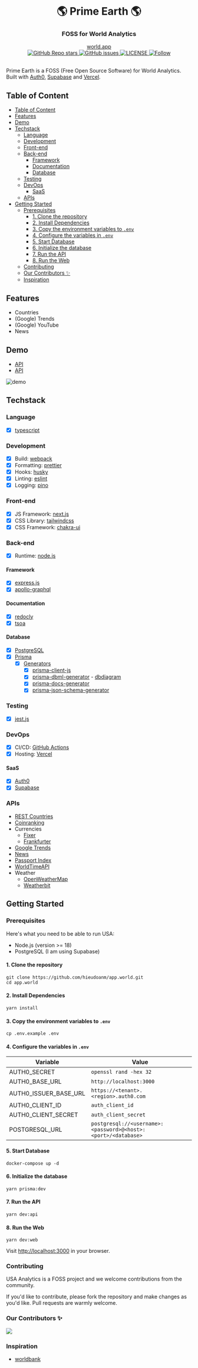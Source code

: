 <div align="center">
  <h1 align="center">🌎 Prime Earth 🌎</h1>
  <h3>FOSS for World Analytics</h3>
</div>

<div align="center">
  <a href="https://dashboardworldweb.vercel.app">world.app</a>
</div>

<div align="center">
    <a href="https://github.com/hieudoanm/app.world/stargazers">
        <img alt="GitHub Repo stars" src="https://img.shields.io/github/stars/hieudoanm/app.world" />
    </a>
    <a href="https://github.com/hieudoanm/app.world/issues">
        <img src="https://img.shields.io/github/issues/hieudoanm/app.world" alt="GitHub issues" />
    </a>
    <a href="https://github.com/hieudoanm/app.world/blob/master/LICENSE">
        <img alt="LICENSE" src="https://img.shields.io/badge/license-GNUV3-red" />
    </a>
    <a href="https://twitter.com/hieudoanm">
        <img alt="Follow" src="https://img.shields.io/twitter/follow/hieudoanm" />
    </a>
</div>

<br/>

Prime Earth is a FOSS (Free Open Source Software) for World Analytics. Built with [Auth0](https://auth0.com/), [Supabase](https://supabase.com) and [Vercel](https://vercel.com/).

## Table of Content

- [Table of Content](#table-of-content)
- [Features](#features)
- [Demo](#demo)
- [Techstack](#techstack)
  - [Language](#language)
  - [Development](#development)
  - [Front-end](#front-end)
  - [Back-end](#back-end)
    - [Framework](#framework)
    - [Documentation](#documentation)
    - [Database](#database)
  - [Testing](#testing)
  - [DevOps](#devops)
    - [SaaS](#saas)
  - [APIs](#apis)
- [Getting Started](#getting-started)
  - [Prerequisites](#prerequisites)
    - [1. Clone the repository](#1-clone-the-repository)
    - [2. Install Dependencies](#2-install-dependencies)
    - [3. Copy the environment variables to `.env`](#3-copy-the-environment-variables-to-env)
    - [4. Configure the variables in `.env`](#4-configure-the-variables-in-env)
    - [5. Start Database](#5-start-database)
    - [6. Initialize the database](#6-initialize-the-database)
    - [7. Run the API](#7-run-the-api)
    - [8. Run the Web](#8-run-the-web)
  - [Contributing](#contributing)
  - [Our Contributors ✨](#our-contributors-)
  - [Inspiration](#inspiration)

## Features

- Countries
- (Google) Trends
- (Google) YouTube
- News

## Demo

- [API](https://dashboardworldapi.vercel.app/)
- [API](https://dashboardworldweb.vercel.app/)

![demo](./images/demo.png)

## Techstack

### Language

- [x] [typescript](https://www.typescriptlang.org/)

### Development

- [x] Build: [webpack](https://webpack.js.org/)
- [x] Formatting: [prettier](https://prettier.io/)
- [x] Hooks: [husky](https://typicode.github.io/husky/)
- [x] Linting: [eslint](https://eslint.org/)
- [x] Logging: [pino](https://getpino.io/)

### Front-end

- [x] JS Framework: [next.js](https://nextjs.org/)
- [x] CSS Library: [tailwindcss](https://tailwindcss.com/)
- [x] CSS Framework: [chakra-ui](https://chakra-ui.com/)

### Back-end

- [x] Runtime: [node.js](https://nodejs.org/en)

#### Framework

- [x] [express.js](https://expressjs.com/)
- [x] [apollo-graphql](https://www.apollographql.com/)

#### Documentation

- [x] [redocly](https://redocly.com/)
- [x] [tsoa](https://tsoa-community.github.io/docs/)

#### Database

- [x] [PostgreSQL](https://www.postgresql.org/)
- [x] [Prisma](https://www.prisma.io/)
  - [x] [Generators](https://www.prisma.io/docs/concepts/components/prisma-schema/generators)
    - [x] [prisma-client-js](https://www.prisma.io/docs/concepts/components/prisma-client)
    - [x] [prisma-dbml-generator](https://github.com/notiz-dev/prisma-dbml-generator) - [dbdiagram](https://dbdiagram.io)
    - [x] [prisma-docs-generator](https://github.com/pantharshit00/prisma-docs-generator)
    - [x] [prisma-json-schema-generator](https://github.com/valentinpalkovic/prisma-json-schema-generator)

### Testing

- [x] [jest.js](https://jestjs.io/)

### DevOps

- [x] CI/CD: [GitHub Actions](https://github.com/features/actions)
- [x] Hosting: [Vercel](https://vercel.com/)

#### SaaS

- [x] [Auth0](https://auth0.com)
- [x] [Supabase](https://supabase.com)

### APIs

- [REST Countries](https://restcountries.com/)
- [Coinranking](https://developers.coinranking.com/api/documentation)
- Currencies
  - [Fixer](https://fixer.io/)
  - [Frankfurter](https://www.frankfurter.app/)
- [Google Trends](https://trends.google.com/trends/hottrends/visualize?nrow=5&ncol=5)
- [News](https://newsapi.org/)
- [Passport Index](https://www.passportindex.org/)
- [WorldTimeAPI](https://worldtimeapi.org/)
- Weather
  - [OpenWeatherMap](https://openweathermap.org/)
  - [Weatherbit](https://www.weatherbit.io/)

## Getting Started

### Prerequisites

Here's what you need to be able to run USA:

- Node.js (version >= 18)
- PostgreSQL (I am using Supabase)

#### 1. Clone the repository

```shell
git clone https://github.com/hieudoanm/app.world.git
cd app.world
```

#### 2. Install Dependencies

```shell
yarn install
```

#### 3. Copy the environment variables to `.env`

```shell
cp .env.example .env
```

#### 4. Configure the variables in `.env`

| Variable              | Value                                                         |
| --------------------- | ------------------------------------------------------------- |
| AUTH0_SECRET          | `openssl rand -hex 32`                                        |
| AUTH0_BASE_URL        | `http://localhost:3000`                                       |
| AUTH0_ISSUER_BASE_URL | `https://<tenant>.<region>.auth0.com`                         |
| AUTH0_CLIENT_ID       | `auth_client_id`                                              |
| AUTH0_CLIENT_SECRET   | `auth_client_secret`                                          |
| POSTGRESQL_URL        | `postgresql://<username>:<password>@<host>:<port>/<database>` |

#### 5. Start Database

```shell
docker-compose up -d
```

#### 6. Initialize the database

```shell
yarn prisma:dev
```

#### 7. Run the API

```shell
yarn dev:api
```

#### 8. Run the Web

```shell
yarn dev:web
```

Visit [http://localhost:3000](http://localhost:3000) in your browser.

### Contributing

USA Analytics is a FOSS project and we welcome contributions from the community.

If you'd like to contribute, please fork the repository and make changes as you'd like. Pull requests are warmly welcome.

### Our Contributors ✨

<a href="https://github.com/hieudoanm/app.world/graphs/contributors">
  <img src="https://contrib.rocks/image?repo=hieudoanm/app.world" />
</a>

### Inspiration

- [worldbank](https://www.worldbank.org/)
